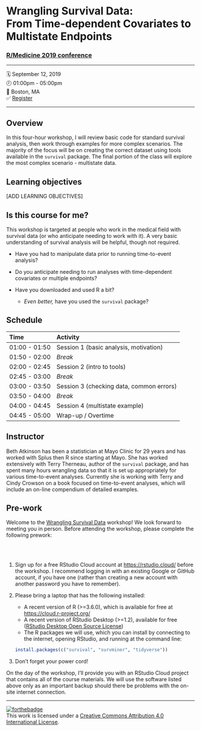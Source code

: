 Wrangling Survival Data: <br>From Time-dependent Covariates to
Multistate Endpoints
================

### [R/Medicine 2019 conference](https://r-medicine.com/)

-----

🗓 September 12, 2019  
🕗 01:00pm - 05:00pm  
📍 Boston, MA  
✅ [Register](https://cvent.me/en41V)

-----

## Overview

In this four-hour workshop, I will review basic code for standard
survival analysis, then work through examples for more complex
scenarios. The majority of the focus will be on creating the correct
dataset using tools available in the `survival` package. The final
portion of the class will explore the most complex scenario - multistate
data.

## Learning objectives

\[ADD LEARNING OBJECTIVES\]

## Is this course for me?

This workshop is targeted at people who work in the medical field with
survival data (or who anticipate needing to work with it). A very basic
understanding of survival analysis will be helpful, though not required.

  - Have you had to manipulate data prior to running time-to-event
    analysis?

  - Do you anticipate needing to run analyses with time-dependent
    covariates or multiple endpoints?

  - Have you downloaded and used R a bit?
    
      - *Even better,* have you used the `survival` package?

## Schedule

| Time          | Activity                                 |
| :------------ | :--------------------------------------- |
| 01:00 - 01:50 | Session 1 (basic analysis, motivation)   |
| 01:50 - 02:00 | *Break*                                  |
| 02:00 - 02:45 | Session 2 (intro to tools)               |
| 02:45 - 03:00 | *Break*                                  |
| 03:00 - 03:50 | Session 3 (checking data, common errors) |
| 03:50 - 04:00 | *Break*                                  |
| 04:00 - 04:45 | Session 4 (multistate example)           |
| 04:45 - 05:00 | Wrap-up / Overtime                       |

## Instructor

Beth Atkinson has been a statistician at Mayo Clinic for 29 years and
has worked with Splus then R since starting at Mayo. She has worked
extensively with Terry Therneau, author of the `survival` package, and
has spent many hours wrangling data so that it is set up appropriately
for various time-to-event analyses. Currently she is working with Terry
and Cindy Crowson on a book focused on time-to-event analyses, which
will include an on-line compendium of detailed examples.

## Pre-work

Welcome to the [Wrangling Survival
Data](https://github.com/bethatkinson/rmed2019_surv) workshop\! We look
forward to meeting you in person. Before attending the workshop, please
complete the following prework:

<br> <br>

1.  Sign up for a free RStudio Cloud account at <https://rstudio.cloud/>
    before the workshop. I recommend logging in with an existing Google
    or GitHub account, if you have one (rather than creating a new
    account with another password you have to remember).

2.  Please bring a laptop that has the following installed:
    
      - A recent version of R (\>=3.6.0), which is available for free at
        <https://cloud.r-project.org/>
      - A recent version of RStudio Desktop (\>=1.2), available for free
        ([RStudio Desktop Open Source
        License](https://www.rstudio.com/products/rstudio/download/#download))
      - The R packages we will use, which you can install by connecting
        to the internet, opening RStudio, and running at the command
        line:
    
    <!-- end list -->
    
    ``` r
    install.packages(c("survival", "survminer", "tidyverse"))
    ```

3.  Don’t forget your power cord\!

On the day of the workshop, I’ll provide you with an RStudio Cloud
project that contains all of the course materials. We will use the
software listed above only as an important backup should there be
problems with the on-site internet
connection.

-----

[![forthebadge](https://forthebadge.com/images/badges/cc-by.svg)](https://creativecommons.org/licenses/by/4.0/)  
This work is licensed under a [Creative Commons Attribution 4.0
International License](https://creativecommons.org/licenses/by/4.0/).
